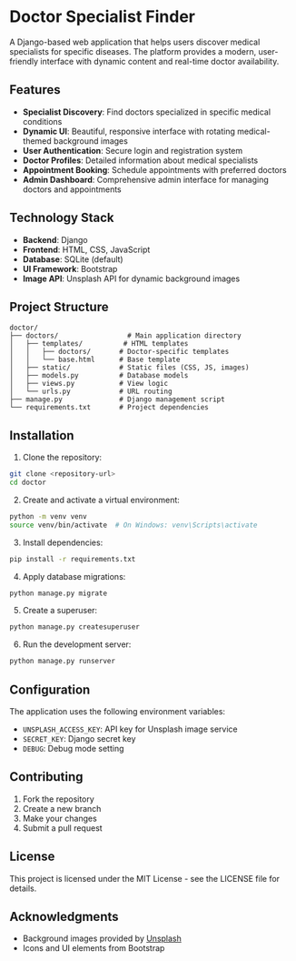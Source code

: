 # Doctor Specialist Finder

A Django-based web application that helps users discover medical specialists for specific diseases. The platform provides a modern, user-friendly interface with dynamic content and real-time doctor availability.

## Features

- **Specialist Discovery**: Find doctors specialized in specific medical conditions
- **Dynamic UI**: Beautiful, responsive interface with rotating medical-themed background images
- **User Authentication**: Secure login and registration system
- **Doctor Profiles**: Detailed information about medical specialists
- **Appointment Booking**: Schedule appointments with preferred doctors
- **Admin Dashboard**: Comprehensive admin interface for managing doctors and appointments

## Technology Stack

- **Backend**: Django
- **Frontend**: HTML, CSS, JavaScript
- **Database**: SQLite (default)
- **UI Framework**: Bootstrap
- **Image API**: Unsplash API for dynamic background images

## Project Structure

```
doctor/
├── doctors/                 # Main application directory
│   ├── templates/          # HTML templates
│   │   ├── doctors/       # Doctor-specific templates
│   │   └── base.html      # Base template
│   ├── static/            # Static files (CSS, JS, images)
│   ├── models.py          # Database models
│   ├── views.py           # View logic
│   └── urls.py            # URL routing
├── manage.py              # Django management script
└── requirements.txt       # Project dependencies
```

## Installation

1. Clone the repository:
```bash
git clone <repository-url>
cd doctor
```

2. Create and activate a virtual environment:
```bash
python -m venv venv
source venv/bin/activate  # On Windows: venv\Scripts\activate
```

3. Install dependencies:
```bash
pip install -r requirements.txt
```

4. Apply database migrations:
```bash
python manage.py migrate
```

5. Create a superuser:
```bash
python manage.py createsuperuser
```

6. Run the development server:
```bash
python manage.py runserver
```

## Configuration

The application uses the following environment variables:
- `UNSPLASH_ACCESS_KEY`: API key for Unsplash image service
- `SECRET_KEY`: Django secret key
- `DEBUG`: Debug mode setting

## Contributing

1. Fork the repository
2. Create a new branch
3. Make your changes
4. Submit a pull request

## License

This project is licensed under the MIT License - see the LICENSE file for details.

## Acknowledgments

- Background images provided by [Unsplash](https://unsplash.com)
- Icons and UI elements from Bootstrap 